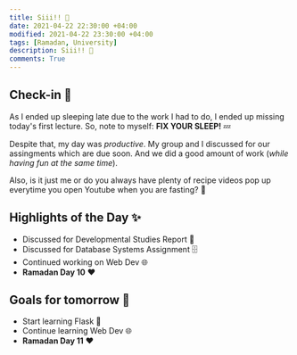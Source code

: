 ```yaml
---
title: Siii!! 🏃
date: 2021-04-22 22:30:00 +04:00
modified: 2021-04-22 23:30:00 +04:00
tags: [Ramadan, University]
description: Siii!! 🏃
comments: True
---
```


## Check-in 📌

As I ended up sleeping late due to the work I had to do, I ended up missing today's first lecture. So, note to myself: **FIX YOUR SLEEP!** 💤

Despite that, my day was *productive*. My group and I discussed for our assingments which are due soon. And we did a good amount of work (*while having fun at the same time*).

Also, is it just me or do you always have plenty of recipe videos pop up everytime you open Youtube when you are fasting? 👀

## Highlights of the Day ✨
- Discussed for Developmental Studies Report 📃
- Discussed for Database Systems Assignment 🗄
- Continued working on Web Dev 🌐
- **Ramadan Day 10** ❤️

## Goals for tomorrow 📝
- Start learning Flask 🐍
- Continue learning Web Dev 🌐
- **Ramadan Day 11** ❤️
